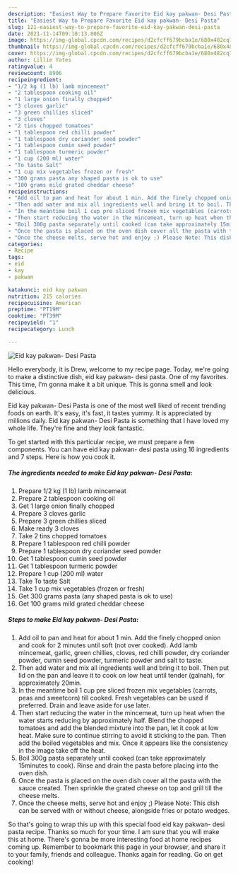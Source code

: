 ```yaml
---
description: "Easiest Way to Prepare Favorite Eid kay pakwan- Desi Pasta"
title: "Easiest Way to Prepare Favorite Eid kay pakwan- Desi Pasta"
slug: 121-easiest-way-to-prepare-favorite-eid-kay-pakwan-desi-pasta
date: 2021-11-14T09:10:13.806Z
image: https://img-global.cpcdn.com/recipes/d2cfcff679bcba1e/680x482cq70/eid-kay-pakwan-desi-pasta-recipe-main-photo.jpg
thumbnail: https://img-global.cpcdn.com/recipes/d2cfcff679bcba1e/680x482cq70/eid-kay-pakwan-desi-pasta-recipe-main-photo.jpg
cover: https://img-global.cpcdn.com/recipes/d2cfcff679bcba1e/680x482cq70/eid-kay-pakwan-desi-pasta-recipe-main-photo.jpg
author: Lillie Yates
ratingvalue: 4
reviewcount: 8906
recipeingredient:
- "1/2 kg (1 lb) lamb mincemeat"
- "2 tablespoon cooking oil"
- "1 large onion finally chopped"
- "3 cloves garlic"
- "3 green chillies sliced"
- "3 cloves"
- "2 tins chopped tomatoes"
- "1 tablespoon red chilli powder"
- "1 tablespoon dry coriander seed powder"
- "1 tablespoon cumin seed powder"
- "1 tablespoon turmeric powder"
- "1 cup (200 ml) water"
- "To taste Salt"
- "1 cup mix vegetables frozen or fresh"
- "300 grams pasta any shaped pasta is ok to use"
- "100 grams mild grated cheddar cheese"
recipeinstructions:
- "Add oil to pan and heat for about 1 min. Add the finely chopped onion and cook for 2 minutes until soft (not over cooked). Add lamb mincemeat, garlic, green chillies, cloves, red chilli powder, dry coriander powder, cumin seed powder, turmeric powder and salt to taste."
- "Then add water and mix all ingredients well and bring it to boil. Then put lid on the pan and leave it to cook on low heat until tender (galnah), for approximately 20min."
- "In the meantime boil 1 cup pre sliced frozen mix vegetables (carrots, peas and sweetcorn) till cooked. Fresh vegetables can be used if preferred. Drain and leave aside for use later."
- "Then start reducing the water in the mincemeat, turn up heat when the water starts reducing by approximately half. Blend the chopped tomatoes and add the blended mixture into the pan, let it cook at low heat. Make sure to continue stirring to avoid it sticking to the pan. Then add the boiled vegetables and mix. Once it appears like the consistency in the image take off the heat."
- "Boil 300g pasta separately until cooked (can take approximately 15minutes to cook). Rinse and drain the pasta before placing into the oven dish."
- "Once the pasta is placed on the oven dish cover all the pasta with the sauce created. Then sprinkle the grated cheese on top and grill till the cheese melts."
- "Once the cheese melts, serve hot and enjoy ;) Please Note: This dish can be served with or without cheese, alongside fries or potato wedges."
categories:
- Recipe
tags:
- eid
- kay
- pakwan

katakunci: eid kay pakwan 
nutrition: 215 calories
recipecuisine: American
preptime: "PT19M"
cooktime: "PT39M"
recipeyield: "1"
recipecategory: Lunch

---
```



![Eid kay pakwan- Desi Pasta](https://img-global.cpcdn.com/recipes/d2cfcff679bcba1e/680x482cq70/eid-kay-pakwan-desi-pasta-recipe-main-photo.jpg)

Hello everybody, it is Drew, welcome to my recipe page. Today, we're going to make a distinctive dish, eid kay pakwan- desi pasta. One of my favorites. This time, I'm gonna make it a bit unique. This is gonna smell and look delicious.



Eid kay pakwan- Desi Pasta is one of the most well liked of recent trending foods on earth. It's easy, it's fast, it tastes yummy. It is appreciated by millions daily. Eid kay pakwan- Desi Pasta is something that I have loved my whole life. They're fine and they look fantastic.


To get started with this particular recipe, we must prepare a few components. You can have eid kay pakwan- desi pasta using 16 ingredients and 7 steps. Here is how you cook it.

<!--inarticleads1-->

##### The ingredients needed to make Eid kay pakwan- Desi Pasta:

1. Prepare 1/2 kg (1 lb) lamb mincemeat
1. Prepare 2 tablespoon cooking oil
1. Get 1 large onion finally chopped
1. Prepare 3 cloves garlic
1. Prepare 3 green chillies sliced
1. Make ready 3 cloves
1. Take 2 tins chopped tomatoes
1. Prepare 1 tablespoon red chilli powder
1. Prepare 1 tablespoon dry coriander seed powder
1. Get 1 tablespoon cumin seed powder
1. Get 1 tablespoon turmeric powder
1. Prepare 1 cup (200 ml) water
1. Take To taste Salt
1. Take 1 cup mix vegetables (frozen or fresh)
1. Get 300 grams pasta (any shaped pasta is ok to use)
1. Get 100 grams mild grated cheddar cheese




<!--inarticleads2-->

##### Steps to make Eid kay pakwan- Desi Pasta:

1. Add oil to pan and heat for about 1 min. Add the finely chopped onion and cook for 2 minutes until soft (not over cooked). Add lamb mincemeat, garlic, green chillies, cloves, red chilli powder, dry coriander powder, cumin seed powder, turmeric powder and salt to taste.
1. Then add water and mix all ingredients well and bring it to boil. Then put lid on the pan and leave it to cook on low heat until tender (galnah), for approximately 20min.
1. In the meantime boil 1 cup pre sliced frozen mix vegetables (carrots, peas and sweetcorn) till cooked. Fresh vegetables can be used if preferred. Drain and leave aside for use later.
1. Then start reducing the water in the mincemeat, turn up heat when the water starts reducing by approximately half. Blend the chopped tomatoes and add the blended mixture into the pan, let it cook at low heat. Make sure to continue stirring to avoid it sticking to the pan. Then add the boiled vegetables and mix. Once it appears like the consistency in the image take off the heat.
1. Boil 300g pasta separately until cooked (can take approximately 15minutes to cook). Rinse and drain the pasta before placing into the oven dish.
1. Once the pasta is placed on the oven dish cover all the pasta with the sauce created. Then sprinkle the grated cheese on top and grill till the cheese melts.
1. Once the cheese melts, serve hot and enjoy ;) Please Note: This dish can be served with or without cheese, alongside fries or potato wedges.




So that's going to wrap this up with this special food eid kay pakwan- desi pasta recipe. Thanks so much for your time. I am sure that you will make this at home. There's gonna be more interesting food at home recipes coming up. Remember to bookmark this page in your browser, and share it to your family, friends and colleague. Thanks again for reading. Go on get cooking!
